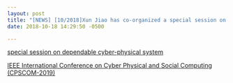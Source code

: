 ```yaml
---
layout: post
title: "[NEWS] [10/2018]Xun Jiao has co-organized a special session on dependable cyber-physical system in IEEE International Conference on Cyber Physical and Social Computing (CPSCOM-2019). Please consider submit!"
date: 2018-10-18 14:29:50 -0500

---
```


[special session on dependable cyber-physical system](http://cse.stfx.ca/~cybermatics/2019/cpscom/CPSComDCPS.php)

[IEEE International Conference on Cyber Physical and Social Computing (CPSCOM-2019)](http://cse.stfx.ca/~cybermatics/2019/cpscom/index.php)


